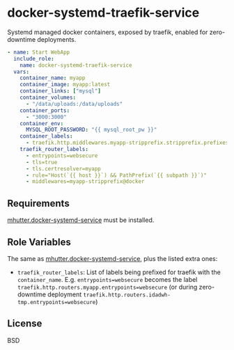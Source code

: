 # docker-systemd-traefik-service

Systemd managed docker containers, exposed by traefik, enabled for zero-downtime deployments.

```yaml
- name: Start WebApp
  include_role:
    name: docker-systemd-traefik-service
  vars:
    container_name: myapp
    container_image: myapp:latest
    container_links: ["mysql"]
    container_volumes:
      - "/data/uploads:/data/uploads"
    container_ports:
      - "3000:3000"
    container_env:
      MYSQL_ROOT_PASSWORD: "{{ mysql_root_pw }}"
    container_labels:
      - traefik.http.middlewares.myapp-stripprefix.stripprefix.prefixes="{{ subpath }}"
    traefik_router_labels:
      - entrypoints=websecure
      - tls=true
      - tls.certresolver=myapp
      - rule="Host(`{{ host }}`) && PathPrefix(`{{ subpath }}`)"
      - middlewares=myapp-stripprefix@docker
```

## Requirements

[mhutter.docker-systemd-service](https://github.com/mhutter/ansible-docker-systemd-service) must be installed.

## Role Variables

The same as [mhutter.docker-systemd-service](https://github.com/mhutter/ansible-docker-systemd-service), plus the listed extra ones:

- `traefik_router_labels`: List of labels being prefixed for traefik with the `container_name`. E.g. `entrypoints=websecure` becomes the label `traefik.http.routers.myapp.entrypoints=websecure` (or during zero-downtime deployment `traefik.http.routers.idadwh-tmp.entrypoints=websecure`)

## License

BSD
